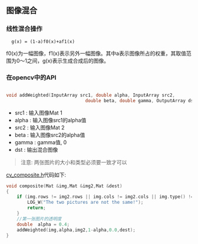 ## 图像混合

### 线性混合操作

```
  g(x) = (1-a)f0(x)+af1(x)
```
f0(x)为一幅图像，f1(x)表示另外一幅图像。其中a表示图像所占的权重，其取值范围为0～1之间，g(x)表示生成合成后的图像。


### 在opencv中的API

```c++

void addWeighted(InputArray src1, double alpha, InputArray src2,
                              double beta, double gamma, OutputArray dst, int dtype = -1);
```

 - src1 : 输入图像Mat 1
 - alpha : 输入图像src1的alpha值
 - src2 : 输入图像Mat 2
 - beta : 输入图像src2的alpha值
 - gamma : gamma值, 0
 - dst : 输出混合图像

 > 注意: 两张图片的大小和类型必须要一致才可以

 [cv_composite.h](../app/src/main/cpp/effects/composite/cv_composite.h)代码如下:

 ```c++
 void composite(Mat &img,Mat &img2,Mat &dest)
 {
     if (img.rows != img2.rows || img.cols != img2.cols || img.type() != img2.type()){
         LOG_W("The two pictures are not the same!");
         return;
     }
     //第一张图片的透明度
     double  alpha = 0.4;
     addWeighted(img,alpha,img2,1-alpha,0.0,dest);
 }
 ```

